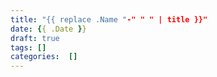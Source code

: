 ```yaml
---
title: "{{ replace .Name "-" " " | title }}"
date: {{ .Date }}
draft: true
tags: []
categories:  []
---
```


